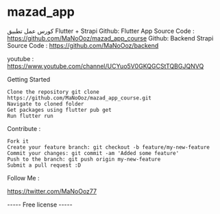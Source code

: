 # mazad_app

كورس عمل تطبيق Flutter + Strapi
Github: Flutter App Source Code : https://github.com/MaNoOoz/mazad_app_course
Github: Backend Strapi Source Code : https://github.com/MaNoOoz/backend

youtube : https://www.youtube.com/channel/UCYuo5V0GKQGCStTQBGJQNVQ


Getting Started


    Clone the repository git clone https://github.com/MaNoOoz/mazad_app_course.git
    Navigate to cloned folder 
    Get packages using flutter pub get
    Run flutter run


Contribute : 

    Fork it
    Create your feature branch: git checkout -b feature/my-new-feature
    Commit your changes: git commit -am 'Added some feature'
    Push to the branch: git push origin my-new-feature
    Submit a pull request :D

Follow Me : 

https://twitter.com/MaNoOoz77

----- Free license -----